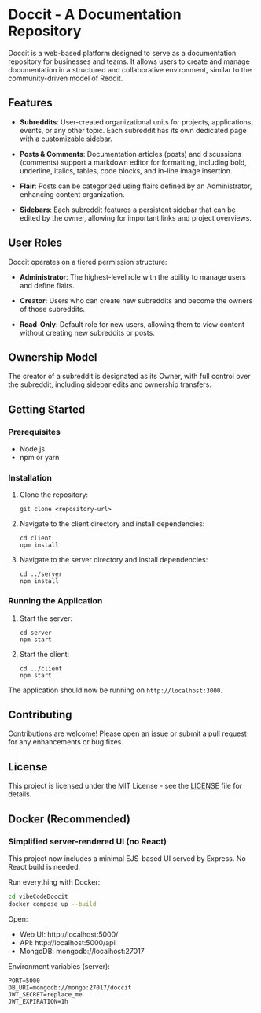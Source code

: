 # Doccit - A Documentation Repository

Doccit is a web-based platform designed to serve as a documentation repository for businesses and teams. It allows users to create and manage documentation in a structured and collaborative environment, similar to the community-driven model of Reddit.

## Features

- **Subreddits**: User-created organizational units for projects, applications, events, or any other topic. Each subreddit has its own dedicated page with a customizable sidebar.
  
- **Posts & Comments**: Documentation articles (posts) and discussions (comments) support a markdown editor for formatting, including bold, underline, italics, tables, code blocks, and in-line image insertion.

- **Flair**: Posts can be categorized using flairs defined by an Administrator, enhancing content organization.

- **Sidebars**: Each subreddit features a persistent sidebar that can be edited by the owner, allowing for important links and project overviews.

## User Roles

Doccit operates on a tiered permission structure:

- **Administrator**: The highest-level role with the ability to manage users and define flairs.
  
- **Creator**: Users who can create new subreddits and become the owners of those subreddits.

- **Read-Only**: Default role for new users, allowing them to view content without creating new subreddits or posts.

## Ownership Model

The creator of a subreddit is designated as its Owner, with full control over the subreddit, including sidebar edits and ownership transfers.

## Getting Started

### Prerequisites

- Node.js
- npm or yarn

### Installation

1. Clone the repository:
   ```
   git clone <repository-url>
   ```

2. Navigate to the client directory and install dependencies:
   ```
   cd client
   npm install
   ```

3. Navigate to the server directory and install dependencies:
   ```
   cd ../server
   npm install
   ```

### Running the Application

1. Start the server:
   ```
   cd server
   npm start
   ```

2. Start the client:
   ```
   cd ../client
   npm start
   ```

The application should now be running on `http://localhost:3000`.

## Contributing

Contributions are welcome! Please open an issue or submit a pull request for any enhancements or bug fixes.

## License

This project is licensed under the MIT License - see the [LICENSE](LICENSE) file for details.

## Docker (Recommended)

### Simplified server-rendered UI (no React)

This project now includes a minimal EJS-based UI served by Express. No React build is needed.

Run everything with Docker:
```bash
cd vibeCodeDoccit
docker compose up --build
```

Open:
- Web UI: http://localhost:5000/
- API: http://localhost:5000/api
- MongoDB: mongodb://localhost:27017

Environment variables (server):
```
PORT=5000
DB_URI=mongodb://mongo:27017/doccit
JWT_SECRET=replace_me
JWT_EXPIRATION=1h
```